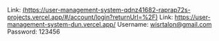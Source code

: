 Link: [(https://user-management-system-qdnz41682-raprap72s-projects.vercel.app/#/account/login?returnUrl=%2F)](https://user-management-system-dun.vercel.app/)
Link: https://user-management-system-dun.vercel.app/
Username: wisrtalon@gmail.com 
Password: 123456
